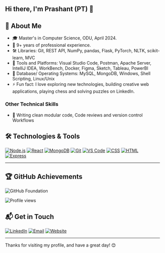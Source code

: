## Hi there, I'm Prashant (PT) 👋

## 🚀 About Me
- 🎓 Master's in Computer Science, ODU, April 2024.
- 💼 9+ years of professional experience.
- 🛠️ Libraries: Git, REST API, NumPy, pandas, Flask, PyTorch, NLTK, scikit-learn, MVC
- 🧰 Tools and Platforms: Visual Studio Code, Postman, Apache Server, IntelliJ IDEA, WorkBench, Docker, Figma, Sketch, Tableau, PowerBI
- 💽 Database/ Operating Systems: MySQL, MongoDB, Windows, Shell Scripting, Linux/Unix
- ⚡ Fun fact: I love exploring new technologies, building creative web applications, playing chess and solving puzzles on LinkedIn.

### Other Technical Skills
- 📝 Writing clean modular code, Code reviews and version control Workflows

## 🛠️ Technologies & Tools
[![Node.js](https://img.shields.io/badge/Node.js-339933?logo=nodedotjs&logoColor=fff)](https://nodejs.org)
[![React](https://img.shields.io/badge/React-61DAFB?logo=react&logoColor=fff)](https://reactjs.org)
[![MongoDB](https://img.shields.io/badge/MongoDB-47A248?logo=mongodb&logoColor=fff)](https://www.mongodb.com)
[![Git](https://img.shields.io/badge/Git-F05032?logo=git&logoColor=fff)](https://git-scm.com)
[![VS Code](https://img.shields.io/badge/VS%20Code-007ACC?logo=visualstudiocode&logoColor=fff)](https://code.visualstudio.com)
[![CSS](https://img.shields.io/badge/CSS-1572B6?logo=css3&logoColor=fff)](https://developer.mozilla.org/en-US/docs/Web/CSS)
[![HTML](https://img.shields.io/badge/HTML-E34F26?logo=html5&logoColor=fff)](https://developer.mozilla.org/en-US/docs/Web/HTML)
[![Express](https://img.shields.io/badge/Express-000000?logo=express&logoColor=fff)](https://expressjs.com)

---

## 🏆 GitHub Achievements
![GitHub Foundation](https://img.shields.io/badge/-GitHub%20Foundation-181717?logo=github&logoColor=fff)

![Profile views](https://komarev.com/ghpvc/?username=Badjedi04&color=blue&style=flat&label=Profile+views)

## 📬 Get in Touch

[![LinkedIn](https://img.shields.io/badge/-LinkedIn-blue?style=flat&logo=linkedin&logoColor=white)](https://linkedin.com/in/Badjedi04)
[![Email](https://img.shields.io/badge/-Email-D14836?style=flat&logo=gmail&logoColor=white)](mailto:tomar.p@aol.com)
[![Website](https://img.shields.io/badge/-Website-00A98F?style=flat&logo=internet-explorer&logoColor=white)](https://badjedi04.github.io)

---

Thanks for visiting my profile, and have a great day! 😊
